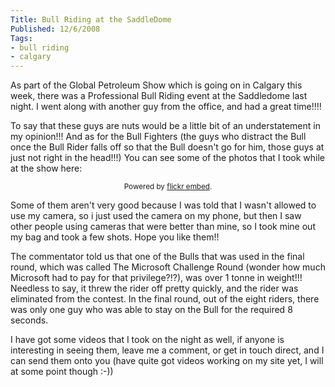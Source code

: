 ```yaml
---
Title: Bull Riding at the SaddleDome
Published: 12/6/2008
Tags:
- bull riding
- calgary
---
```


As part of the Global Petroleum Show which is going on in Calgary this week, there was a Professional Bull Riding event at the Saddledome last night. I went along with another guy from the office, and had a great time!!!!

To say that these guys are nuts would be a little bit of an understatement in my opinion!!! And as for the Bull Fighters (the guys who distract the Bull once the Bull Rider falls off so that the Bull doesn't go for him, those guys at just not right in the head!!!) You can see some of the photos that I took while at the show here:

<div id="flickrembed"></div><small style="display: block; text-align: center; margin: 0 auto;">Powered by <a href="https://flickrembed.com">flickr embed</a>.</small>

<script src="https://flickrembed.com/embed_v2.js.php?source=flickr&layout=responsive&input=72157677829861025&sort=0&by=album&theme=default&scale=fit&skin=default&id=5850544461b40"></script>

Some of them aren't very good because I was told that I wasn't allowed to use my camera, so i just used the camera on my phone, but then I saw other people using cameras that were better than mine, so I took mine out my bag and took a few shots. Hope you like them!!

The commentator told us that one of the Bulls that was used in the final round, which was called The Microsoft Challenge Round (wonder how much Microsoft had to pay for that privilege?!?), was over 1 tonne in weight!!! Needless to say, it threw the rider off pretty quickly, and the rider was eliminated from the contest. In the final round, out of the eight riders, there was only one guy who was able to stay on the Bull for the required 8 seconds.

I have got some videos that I took on the night as well, if anyone is interesting in seeing them, leave me a comment, or get in touch direct, and I can send them onto you (have quite got videos working on my site yet, I will at some point though :-))
